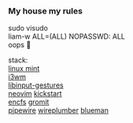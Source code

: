 ### My house my rules

sudo visudo  
liam-w  ALL=(ALL) NOPASSWD: ALL  
oops 🙊

stack:  
[linux mint](https://github.com/linuxmint)   
[i3wm](https://github.com/i3/i3)  
[libinput-gestures](https://github.com/bulletmark/libinput-gestures)  
[neovim](https://github.com/neovim/neovim) [kickstart](https://github.com/nvim-lua/kickstart.nvim)  
[encfs](https://github.com/vgough/encfs)
[gromit](https://github.com/bk138/gromit-mpx)  
[pipewire](https://github.com/PipeWire/pipewire) [wireplumber](https://github.com/PipeWire/wireplumber) [blueman](https://github.com/blueman-project/blueman)
